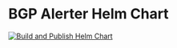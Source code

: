 # BGP Alerter Helm Chart

[![Build and Publish Helm Chart](https://github.com/tommy-skaug/bgpalerter-helm/actions/workflows/build-and-publish.yml/badge.svg)](https://github.com/tommy-skaug/bgpalerter-helm/actions/workflows/build-and-publish.yml)

